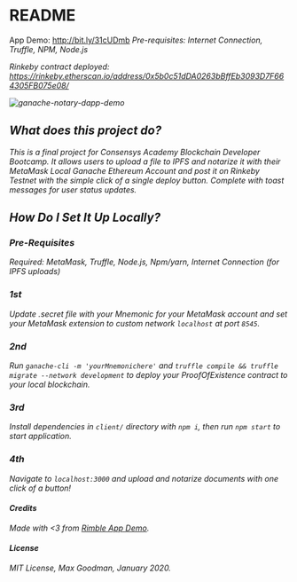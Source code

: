 # README
App Demo: http://bit.ly/31cUDmb
<em>Pre-requisites: Internet Connection, Truffle, NPM, Node.js

Rinkeby contract deployed: https://rinkeby.etherscan.io/address/0x5b0c51dDA0263bBffEb3093D7F664305FB075e08/ 

![ganache-notary-dapp-demo](http://www.giphy.com/gifs/eMPNozWnUerjGxnVvO)

## What does this project do? 

This is a final project for Consensys Academy Blockchain Developer Bootcamp. It allows users to upload a file to IPFS and notarize it with their MetaMask Local Ganache Ethereum Account and post it on Rinkeby Testnet with the simple click of a single deploy button. Complete with toast messages for user status updates. 

## How Do I Set It Up Locally? 

### Pre-Requisites

<em>Required:</em> MetaMask, Truffle, Node.js, Npm/yarn, Internet Connection (for IPFS uploads)<br/>

### 1st
Update .secret file with your Mnemonic for your MetaMask account and set your MetaMask extension to custom network `localhost` at port `8545`. 

### 2nd
Run `ganache-cli -m 'yourMnemonichere'` and `truffle compile && truffle migrate --network development` to deploy your ProofOfExistence contract to your local blockchain. 

### 3rd
Install dependencies in `client/` directory with `npm i`, then run `npm start` to start application.

### 4th
Navigate to `localhost:3000` and upload and notarize documents with one click of a button!
 
#### Credits
Made with <3 from <a href="https://github.com/ConsenSys/rimble-app-demo">Rimble App Demo</a>.

#### License 
MIT License, Max Goodman, January 2020. 


